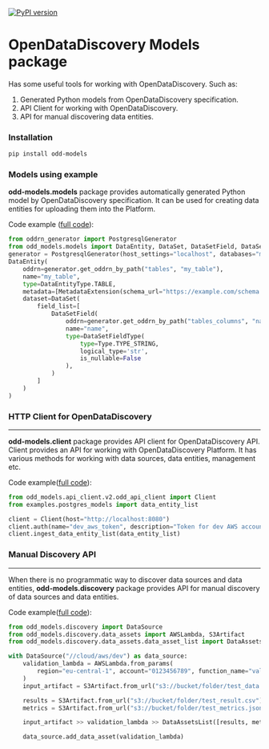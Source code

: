 [![PyPI version](https://badge.fury.io/py/odd-models.svg)](https://badge.fury.io/py/odd-models)

# OpenDataDiscovery Models package
Has some useful tools for working with OpenDataDiscovery. Such as:
1. Generated Python models from OpenDataDiscovery specification.
2. API Client for working with OpenDataDiscovery.
3. API for manual discovering data entities.

### Installation
```bash
pip install odd-models
```

### Models using example
**odd-models.models** package provides automatically generated Python model by OpenDataDiscovery specification.
It can be used for creating data entities for uploading them into the Platform.

Code example ([full code](./examples/postgres_models.py)):
```python
from oddrn_generator import PostgresqlGenerator
from odd_models.models import DataEntity, DataSet, DataSetField, DataSetFieldType, DataEntityType, Type, MetadataExtension
generator = PostgresqlGenerator(host_settings="localhost", databases="my_database", schemas="public")
DataEntity(
    oddrn=generator.get_oddrn_by_path("tables", "my_table"),
    name="my_table",
    type=DataEntityType.TABLE,
    metadata=[MetadataExtension(schema_url="https://example.com/schema.json", metadata={"env": "DEV"})],
    dataset=DataSet(
        field_list=[
            DataSetField(
                oddrn=generator.get_oddrn_by_path("tables_columns", "name"),
                name="name",
                type=DataSetFieldType(
                    type=Type.TYPE_STRING,
                    logical_type='str',
                    is_nullable=False
                ),
            )
        ]
    )
)
```


### HTTP Client for OpenDataDiscovery
___
**odd-models.client** package provides API client for OpenDataDiscovery API.
Client provides an API for working with OpenDataDiscovery Platform.
It has various methods for working with data sources, data entities, management etc.

Code example([full code](./examples/client.py)):

```python
from odd_models.api_client.v2.odd_api_client import Client
from examples.postgres_models import data_entity_list

client = Client(host="http://localhost:8080")
client.auth(name="dev_aws_token", description="Token for dev AWS account data sources")
client.ingest_data_entity_list(data_entity_list)
```

### Manual Discovery API
___
When there is no programmatic way to discover data sources and data entities, **odd-models.discovery** package provides API for manual discovery of data sources and data entities.

Code example([full code](./examples/lambda_discovery.py)):

```python
from odd_models.discovery import DataSource
from odd_models.discovery.data_assets import AWSLambda, S3Artifact
from odd_models.discovery.data_assets.data_asset_list import DataAssetsList

with DataSource("//cloud/aws/dev") as data_source:
    validation_lambda = AWSLambda.from_params(
        region="eu-central-1", account="0123456789", function_name="validation"
    )
    input_artifact = S3Artifact.from_url("s3://bucket/folder/test_data.csv")

    results = S3Artifact.from_url("s3://bucket/folder/test_result.csv")
    metrics = S3Artifact.from_url("s3://bucket/folder/test_metrics.json")

    input_artifact >> validation_lambda >> DataAssetsList([results, metrics])

    data_source.add_data_asset(validation_lambda)
```


